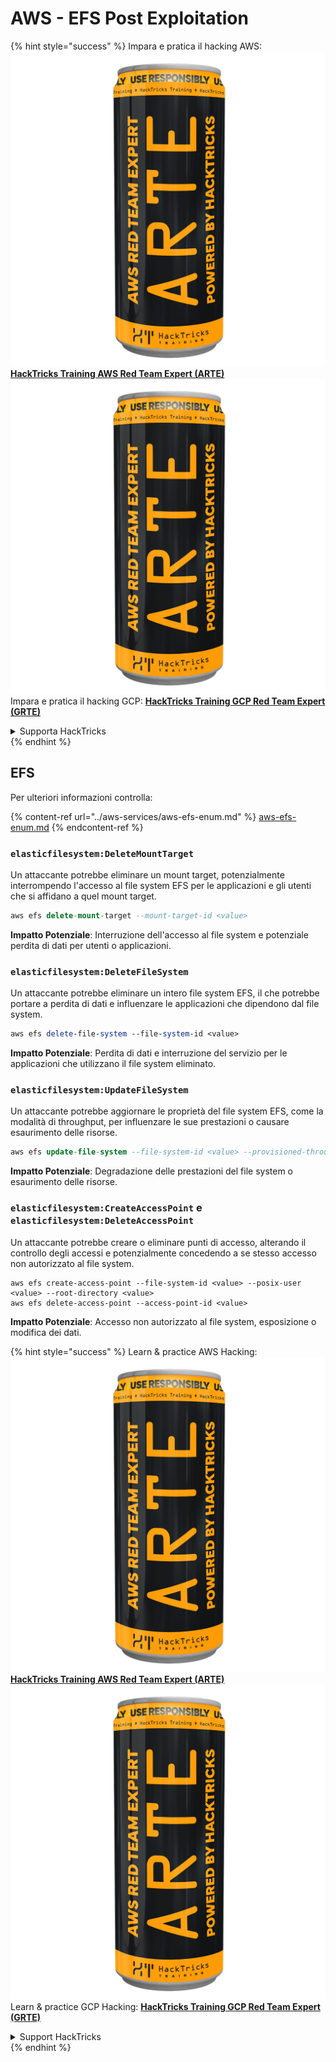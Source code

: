 # AWS - EFS Post Exploitation

{% hint style="success" %}
Impara e pratica il hacking AWS:<img src="../../../.gitbook/assets/image (1) (1) (1).png" alt="" data-size="line">[**HackTricks Training AWS Red Team Expert (ARTE)**](https://training.hacktricks.xyz/courses/arte)<img src="../../../.gitbook/assets/image (1) (1) (1).png" alt="" data-size="line">\
Impara e pratica il hacking GCP: <img src="../../../.gitbook/assets/image (2).png" alt="" data-size="line">[**HackTricks Training GCP Red Team Expert (GRTE)**<img src="../../../.gitbook/assets/image (2).png" alt="" data-size="line">](https://training.hacktricks.xyz/courses/grte)

<details>

<summary>Supporta HackTricks</summary>

* Controlla i [**piani di abbonamento**](https://github.com/sponsors/carlospolop)!
* **Unisciti al** 💬 [**gruppo Discord**](https://discord.gg/hRep4RUj7f) o al [**gruppo telegram**](https://t.me/peass) o **seguici** su **Twitter** 🐦 [**@hacktricks\_live**](https://twitter.com/hacktricks_live)**.**
* **Condividi trucchi di hacking inviando PR ai** [**HackTricks**](https://github.com/carlospolop/hacktricks) e [**HackTricks Cloud**](https://github.com/carlospolop/hacktricks-cloud) repos di github.

</details>
{% endhint %}

## EFS

Per ulteriori informazioni controlla:

{% content-ref url="../aws-services/aws-efs-enum.md" %}
[aws-efs-enum.md](../aws-services/aws-efs-enum.md)
{% endcontent-ref %}

### `elasticfilesystem:DeleteMountTarget`

Un attaccante potrebbe eliminare un mount target, potenzialmente interrompendo l'accesso al file system EFS per le applicazioni e gli utenti che si affidano a quel mount target.
```sql
aws efs delete-mount-target --mount-target-id <value>
```
**Impatto Potenziale**: Interruzione dell'accesso al file system e potenziale perdita di dati per utenti o applicazioni.

### `elasticfilesystem:DeleteFileSystem`

Un attaccante potrebbe eliminare un intero file system EFS, il che potrebbe portare a perdita di dati e influenzare le applicazioni che dipendono dal file system.
```perl
aws efs delete-file-system --file-system-id <value>
```
**Impatto Potenziale**: Perdita di dati e interruzione del servizio per le applicazioni che utilizzano il file system eliminato.

### `elasticfilesystem:UpdateFileSystem`

Un attaccante potrebbe aggiornare le proprietà del file system EFS, come la modalità di throughput, per influenzare le sue prestazioni o causare esaurimento delle risorse.
```sql
aws efs update-file-system --file-system-id <value> --provisioned-throughput-in-mibps <value>
```
**Impatto Potenziale**: Degradazione delle prestazioni del file system o esaurimento delle risorse.

### `elasticfilesystem:CreateAccessPoint` e `elasticfilesystem:DeleteAccessPoint`

Un attaccante potrebbe creare o eliminare punti di accesso, alterando il controllo degli accessi e potenzialmente concedendo a se stesso accesso non autorizzato al file system.
```arduino
aws efs create-access-point --file-system-id <value> --posix-user <value> --root-directory <value>
aws efs delete-access-point --access-point-id <value>
```
**Impatto Potenziale**: Accesso non autorizzato al file system, esposizione o modifica dei dati.

{% hint style="success" %}
Learn & practice AWS Hacking:<img src="../../../.gitbook/assets/image (1) (1) (1).png" alt="" data-size="line">[**HackTricks Training AWS Red Team Expert (ARTE)**](https://training.hacktricks.xyz/courses/arte)<img src="../../../.gitbook/assets/image (1) (1) (1).png" alt="" data-size="line">\
Learn & practice GCP Hacking: <img src="../../../.gitbook/assets/image (2).png" alt="" data-size="line">[**HackTricks Training GCP Red Team Expert (GRTE)**<img src="../../../.gitbook/assets/image (2).png" alt="" data-size="line">](https://training.hacktricks.xyz/courses/grte)

<details>

<summary>Support HackTricks</summary>

* Check the [**subscription plans**](https://github.com/sponsors/carlospolop)!
* **Join the** 💬 [**Discord group**](https://discord.gg/hRep4RUj7f) or the [**telegram group**](https://t.me/peass) or **follow** us on **Twitter** 🐦 [**@hacktricks\_live**](https://twitter.com/hacktricks_live)**.**
* **Share hacking tricks by submitting PRs to the** [**HackTricks**](https://github.com/carlospolop/hacktricks) and [**HackTricks Cloud**](https://github.com/carlospolop/hacktricks-cloud) github repos.

</details>
{% endhint %}
